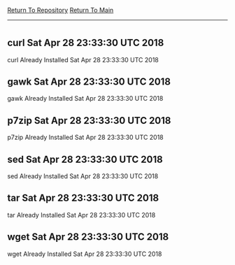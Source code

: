 [Return To Repository](https://github.com/deathbybandaid/piholeparser/)
[Return To Main](https://github.com/deathbybandaid/piholeparser/blob/dev-nomerge/RecentRunLogs/Mainlog.md)
____________________________________
# 
## curl Sat Apr 28 23:33:30 UTC 2018
curl Already Installed Sat Apr 28 23:33:30 UTC 2018
## gawk Sat Apr 28 23:33:30 UTC 2018
gawk Already Installed Sat Apr 28 23:33:30 UTC 2018
## p7zip Sat Apr 28 23:33:30 UTC 2018
p7zip Already Installed Sat Apr 28 23:33:30 UTC 2018
## sed Sat Apr 28 23:33:30 UTC 2018
sed Already Installed Sat Apr 28 23:33:30 UTC 2018
## tar Sat Apr 28 23:33:30 UTC 2018
tar Already Installed Sat Apr 28 23:33:30 UTC 2018
## wget Sat Apr 28 23:33:30 UTC 2018
wget Already Installed Sat Apr 28 23:33:30 UTC 2018
